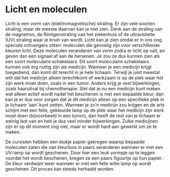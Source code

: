 # Licht en moleculen
Licht is een vorm van (elektromagnetische) straling. Er zijn vele soorten straling, maar de meeste daarvan kan je niet zien. Denk aan de straling van de magnetron, de Röntgenstraling van het ziekenhuis of de ultraviolette (UV) straling waar je bruin van wordt. Licht kan je zien omdat er in ons oog speciale ontvangers zitten: moleculen die gevoelig zijn voor verschillende kleuren licht. Deze moleculen veranderen van vorm zodra er licht op valt, en geven dan een signaal af aan de hersenen. Je zou ze dus kunnen zien als een soort moleculaire schakelaars. Dit soort moleculaire schakelaars kunnen ook erg nuttig zijn als medicijn. Wanneer je een medicijn krijgt toegediend, dan komt dit terecht in je hele lichaam. Terwijl je juist meestal wilt dat het medicijn alleen terechtkomt of werkzaam is op de plek waar het zijn werk moet doen, zoals in een tumor. Anders krijg je veel bijwerkingen, zoals haaruitval bij chemotherapie. Stel dat je nu een medicijn kunt maken wat alleen actief wordt nadat het beschenen is met een bepaalde kleur, dan kan je er dus voor zorgen dat je dit medicijn alleen op een specifieke plek in je lichaam 'aan' kunt zetten. Wanneer je zo'n medicijn zou krijgen en de arts schijnt met een felle, gekleurde lamp op de plek waar het medicijn zijn werk moet doen (bijvoorbeeld in een tumor), dan heeft de rest van je lichaam er weinig last van en heb je dus veel minder bijwerkingen. Zulke medicijnen zijn er op dit moment nog niet, maar er wordt hard aan gewerkt om ze te maken.

De cursisten hebben een stukje papier gekregen waarop bepaalde moleculen zaten die van kleurloos in paars veranderen wanneer er met een UV-lamp op wordt geschenen. Door hier een leuk vormpje op te leggen voordat het wordt beschenen, kregen ze een paars figuurtje op hun papier. De kleur verdwijnt weer wanneer er met een felle witte lamp op wordt geschenen. Dit proces kan steeds herhaald worden.
